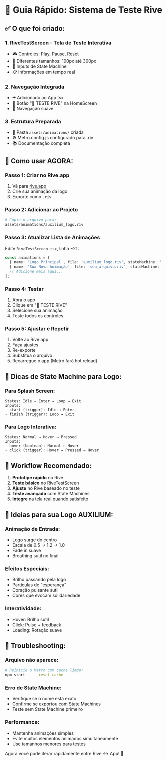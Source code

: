 # 🎨 Guia Rápido: Sistema de Teste Rive

## ✅ O que foi criado:

### 1. **RiveTestScreen** - Tela de Teste Interativa
- 🎮 Controles: Play, Pause, Reset
- 📏 Diferentes tamanhos: 100px até 300px
- 🎯 Inputs de State Machine
- 📋 Informações em tempo real

### 2. **Navegação Integrada**
- ➕ Adicionado ao App.tsx
- 🔘 Botão "🎨 TESTE RIVE" na HomeScreen
- 🔄 Navegação suave

### 3. **Estrutura Preparada**
- 📁 Pasta `assets/animations/` criada
- ⚙️ Metro.config.js configurado para .riv
- 📚 Documentação completa

## 🚀 Como usar AGORA:

### Passo 1: Criar no Rive.app
1. Vá para [rive.app](https://rive.app)
2. Crie sua animação da logo
3. Exporte como `.riv`

### Passo 2: Adicionar ao Projeto
```bash
# Copie o arquivo para:
assets/animations/auxilium_logo.riv
```

### Passo 3: Atualizar Lista de Animações
Edite `RiveTestScreen.tsx`, linha ~21:
```typescript
const animations = [
  { name: 'Logo Principal', file: 'auxilium_logo.riv', stateMachine: '' },
  { name: 'Sua Nova Animação', file: 'seu_arquivo.riv', stateMachine: 'NomeDaStateMachine' },
  // Adicione mais aqui...
];
```

### Passo 4: Testar
1. Abra o app
2. Clique em "🎨 TESTE RIVE"
3. Selecione sua animação
4. Teste todos os controles

### Passo 5: Ajustar e Repetir
1. Volte ao Rive.app
2. Faça ajustes
3. Re-exporte
4. Substitua o arquivo
5. Recarregue o app (Metro fará hot reload)

## 🎯 Dicas de State Machine para Logo:

### Para Splash Screen:
```
States: Idle → Enter → Loop → Exit
Inputs: 
- start (trigger): Idle → Enter
- finish (trigger): Loop → Exit
```

### Para Logo Interativa:
```
States: Normal → Hover → Pressed
Inputs:
- hover (boolean): Normal ↔ Hover
- click (trigger): Hover → Pressed → Hover
```

## 🔄 Workflow Recomendado:

1. **Prototipe rápido** no Rive
2. **Teste básico** no RiveTestScreen
3. **Ajuste** no Rive baseado no teste
4. **Teste avançado** com State Machines
5. **Integre** na tela real quando satisfeito

## 🎨 Ideias para sua Logo AUXILIUM:

### Animação de Entrada:
- Logo surge do centro
- Escala de 0.5 → 1.2 → 1.0
- Fade in suave
- Breathing sutil no final

### Efeitos Especiais:
- Brilho passando pela logo
- Partículas de "esperança"
- Coração pulsante sutil
- Cores que evocam solidariedade

### Interatividade:
- Hover: Brilho sutil
- Click: Pulse + feedback
- Loading: Rotação suave

## 🚨 Troubleshooting:

### Arquivo não aparece:
```bash
# Reinicie o Metro com cache limpo:
npm start -- --reset-cache
```

### Erro de State Machine:
- Verifique se o nome está exato
- Confirme se exportou com State Machines
- Teste sem State Machine primeiro

### Performance:
- Mantenha animações simples
- Evite muitos elementos animados simultaneamente
- Use tamanhos menores para testes

Agora você pode iterar rapidamente entre Rive ↔ App! 🎉
